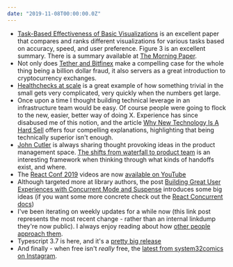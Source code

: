 ```yaml
---
date: "2019-11-08T00:00:00.0Z"
---
```


- [Task-Based Effectiveness of Basic Visualizations] is an excellent paper that compares and ranks different visualizations for various tasks based on accuracy, speed, and user preference.  Figure 3 is an excellent summary.  There is a summary available at [The Morning Paper][Morning Paper Visualizations].
- Not only does [Tether and Bitfinex] make a compelling case for the whole thing being a billion dollar fraud, it also servers as a great introduction to cryptocurrency exchanges.
- [Healthchecks at scale] is a great example of how something trivial in the small gets very complicated, very quickly when the numbers get large.
- Once upon a time I thought building technical leverage in an infrastructure team would be easy.  Of course people were going to flock to the new, easier, better way of doing X.  Experience has since disabused me of this notion, and the article [Why New Technology Is A Hard Sell] offers four compelling explanations, highlighting that being technically superior isn't enough.
- [John Cutler] is always sharing thought provoking ideas in the product management space.  [The shifts from waterfall to product team] is an interesting framework when thinking through what kinds of handoffs exist, and where.
- The [React Conf 2019] videos are now [available on YouTube]
- Although targeted more at library authors, the post [Building Great User Experiences with Concurrent Mode and Suspense] introduces some big ideas (if you want some more concrete check out the [React Concurrent docs])
- I've been iterating on weekly updates for a while now (this link post represents the most recent change - rather than an internal linkdump they're now public).  I always enjoy reading about how [other people approach them][writing weekly updates].
- Typescript 3.7 is here, and it's a [pretty big release][typescript 3.7]
- And finally - when free isn't _really_ free, the [latest from system32comics on Instagram][antivirus comic].

[Task-Based Effectiveness of Basic Visualizations]: https://arxiv.org/abs/1709.08546
[Morning Paper Visualizations]: https://blog.acolyer.org/2019/10/25/task-based-effectiveness-of-basic-visualizations/
[Tether and Bitfinex]: https://www.kalzumeus.com/2019/10/28/tether-and-bitfinex/
[Will Larson]: https://lethain.com/about/
[Healthchecks at scale]: https://lethain.com/healthchecks/
[Why New Technology Is A Hard Sell]: https://www.collaborativefund.com/blog/tech/
[John Cutler]: https://twitter.com/johncutlefish
[The shifts from waterfall to product team]: https://twitter.com/johncutlefish/status/1190689018792443905
[React Conf 2019]: https://conf.reactjs.org/
[available on Youtube]: https://www.youtube.com/playlist?list=PLPxbbTqCLbGHPxZpw4xj_Wwg8-fdNxJRh
[Building Great User Experiences with Concurrent Mode and Suspense]: https://reactjs.org/blog/2019/11/06/building-great-user-experiences-with-concurrent-mode-and-suspense.html
[React Concurrent docs]: https://reactjs.org/docs/concurrent-mode-intro.html
[writing weekly updates]: https://lethain.com/weekly-updates/
[typescript 3.7]: https://devblogs.microsoft.com/typescript/announcing-typescript-3-7/
[antivirus comic]: https://www.instagram.com/p/B4X6IPRAB4u/